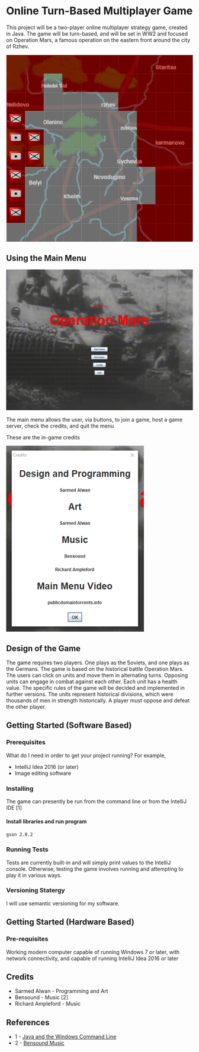 # Online Turn-Based Multiplayer Game
This project will be a two-player online multiplayer strategy game, created in Java. The game will be turn-based, 
and will be set in WW2 and focused on Operation Mars, a famous operation on the eastern front around the city of Rzhev.

![](src/sarmed_ce301_game.png)

## Using the Main Menu

![](src/sarmed_game_2.png)

The main menu allows the user, via buttons, to join a game, host a game server, check the credits, and quit the menu

These are the in-game credits

![](src/sarmed_game_3.png)

## Design of the Game

The game requires two players. One plays as the Soviets, and one plays as the Germans. The game is based on the historical battle Operation Mars. The users can click on units and move them in alternating turns.
Opposing units can engage in combat against each other. Each unit has a health value. The specific rules of the game will be decided and implemented in further versions. The units represent historical divisions,
which were thousands of men in strength historically. A player must oppose and defeat the other player.

## Getting Started (Software Based)

### Prerequisites
What do I need in order to get your project running? For example,
* IntelliJ Idea 2016 (or later)
* Image editing software

### Installing

The game can presently be run from the command line or from the IntelliJ IDE [1]

#### Install libraries and run program

```
gson 2.8.2
```

### Running Tests

Tests are currently built-in and will simply print values to the IntelliJ console. Otherwise, testing the game involves running and attempting to play it in various ways.

### Versioning Statergy
I will use semantic versioning for my software.

## Getting Started (Hardware Based)

### Pre-requisites

Working modern computer capable of running Windows 7 or later, with network connectivity, and capable of running IntelliJ Idea 2016 or later

## Credits
* Sarmed Alwan - Programming and Art
* Bensound - Music [2]
* Richard Ampleford - Music

## References
* 1 - [Java and the Windows Command Line](https://introcs.cs.princeton.edu/java/15inout/windows-cmd.html)
* 2 - [Bensound Music](https://www.bensound.com/royalty-free-music/track/instinct)